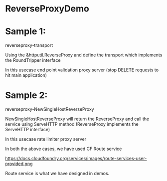 # ReverseProxyDemo

# Sample 1: 

reverseproxy-transport 

Using the &httputil.ReverseProxy and define the transport which implements the RoundTripper interface

In this usecase end point validation proxy server (stop DELETE requests to hit main application)

# Sample 2:

reverseproxy-NewSingleHostReverseProxy

NewSingleHostReverseProxy will return the ReverseProxy and call the service using ServeHTTP method (ReverseProxy implements the ServeHTTP interface)

In this usecase rate limiter proxy server

In both the above cases, we have used CF Route service


https://docs.cloudfoundry.org/services/images/route-services-user-provided.png

Route service is what we have designed in demos.
